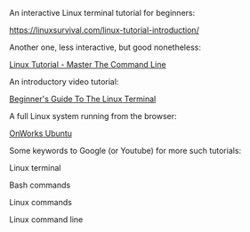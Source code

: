 An interactive Linux terminal tutorial for beginners:

[https://linuxsurvival.com/linux-tutorial-introduction/ ](https://linuxsurvival.com/linux-tutorial-introduction/)

Another one, less interactive, but good nonetheless:

[Linux Tutorial - Master The Command Line](https://ryanstutorials.net/linuxtutorial/commandline.php)

An introductory video tutorial:

[Beginner's Guide To The Linux Terminal](https://www.youtube.com/watch?v=s3ii48qYBxA)

A full Linux system running from the browser:

[OnWorks Ubuntu](https://www.onworks.net/os-distributions/ubuntu-based/free-ubuntu-online-version-20)

Some keywords to Google (or Youtube) for more such tutorials:

Linux terminal

Bash commands

Linux commands

Linux command line
